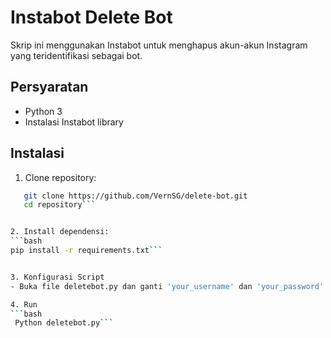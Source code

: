 # Instabot Delete Bot

Skrip ini menggunakan Instabot untuk menghapus akun-akun Instagram yang teridentifikasi sebagai bot.

## Persyaratan

- Python 3
- Instalasi Instabot library

## Instalasi

1. Clone repository:
```bash
   git clone https://github.com/VernSG/delete-bot.git
   cd repository```


2. Install dependensi:
```bash
pip install -r requirements.txt```


3. Konfigurasi Script
- Buka file deletebot.py dan ganti 'your_username' dan 'your_password' dengan username dan password Instagram Anda.

4. Run
```bash
 Python deletebot.py```
